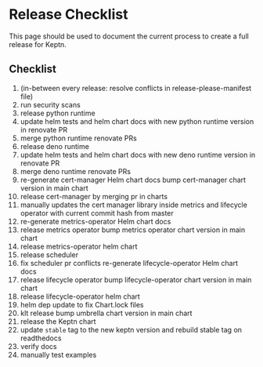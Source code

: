 # Release Checklist

This page should be used to document the current process to create a full release for Keptn.

## Checklist

1. (in-between every release: resolve conflicts in release-please-manifest file)
1. run security scans
1. release python runtime
1. update helm tests and helm chart docs with new python runtime version in renovate PR
1. merge python runtime renovate PRs
1. release deno runtime
1. update helm tests and helm chart docs with new deno runtime version in renovate PR
1. merge deno runtime renovate PRs
1. re-generate cert-manager Helm chart docs bump cert-manager chart version in main chart
1. release cert-manager by merging pr in charts
1. manually updates the cert manager library inside metrics and lifecycle operator with current commit hash from master
1. re-generate metrics-operator Helm chart docs
1. release metrics operator bump metrics operator chart version in main chart
1. release metrics-operator helm chart
1. release scheduler
1. fix scheduler pr conflicts re-generate lifecycle-operator Helm chart docs
1. release lifecycle operator bump lifecycle-operator chart version in main chart
1. release lifecycle-operator helm chart
1. helm dep update to fix Chart.lock files
1. klt release bump umbrella chart version in main chart
1. release the Keptn chart
1. update `stable` tag to the new keptn version and rebuild stable tag on readthedocs
1. verify docs
1. manually test examples
